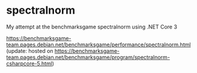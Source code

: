 # spectralnorm
My attempt at the benchmarksgame spectralnorm using .NET Core 3

https://benchmarksgame-team.pages.debian.net/benchmarksgame/performance/spectralnorm.html
(update: hosted on https://benchmarksgame-team.pages.debian.net/benchmarksgame/program/spectralnorm-csharpcore-5.html)
